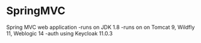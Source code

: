 # SpringMVC
Spring MVC web application
-runs on JDK 1.8
-runs on on Tomcat 9, Wildfly 11, Weblogic 14
-auth using Keycloak 11.0.3
